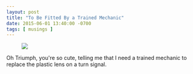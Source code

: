 ```yaml
---
layout: post
title: "To Be Fitted By a Trained Mechanic"
date: 2015-06-01 13:40:00 -0700
tags: [ musings ]
---
```


<figure>
<a href="http://tbolt.smugmug.com/Motorcycles/Beast/i-fZPSZQz/0/O/IMG_20150507_172050~2.jpg"><img src="http://tbolt.smugmug.com/Motorcycles/Beast/i-fZPSZQz/0/XL/IMG_20150507_172050~2-XL.jpg"></a>
</figure>

Oh Triumph, you're so cute, telling me that I need a trained mechanic to replace the plastic lens on a turn signal.
